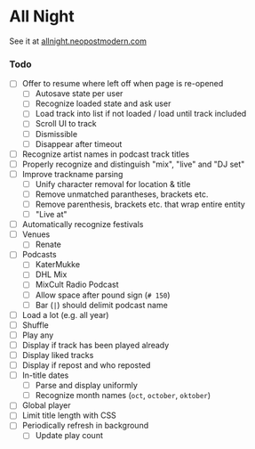 # All Night

See it at [allnight.neopostmodern.com](http://allnight.neopostmodern.com/)


### Todo
- [ ] Offer to resume where left off when page is re-opened
    - [ ] Autosave state per user
    - [ ] Recognize loaded state and ask user
    - [ ] Load track into list if not loaded / load until track included
    - [ ] Scroll UI to track
    - [ ] Dismissible
    - [ ] Disappear after timeout
- [ ] Recognize artist names in podcast track titles
- [ ] Properly recognize and distinguish "mix", "live" and "DJ set"
- [ ] Improve trackname parsing
    - [ ] Unify character removal for location & title
    - [ ] Remove unmatched parantheses, brackets etc.
    - [ ] Remove parenthesis, brackets etc. that wrap entire entity
    - [ ] "Live at"
- [ ] Automatically recognize festivals
- [ ] Venues
    - [ ] Renate
- [ ] Podcasts
    - [ ] KaterMukke
    - [ ] DHL Mix
    - [ ] MixCult Radio Podcast
    - [ ] Allow space after pound sign (`# 150`)
    - [ ] Bar (`|`) should delimit podcast name
- [ ] Load a lot (e.g. all year)
- [ ] Shuffle
- [ ] Play any
- [ ] Display if track has been played already
- [ ] Display liked tracks
- [ ] Display if repost and who reposted
- [ ] In-title dates
    - [ ] Parse and display uniformly
    - [ ] Recognize month names (`oct`, `october`, `oktober`)
- [ ] Global player
- [ ] Limit title length with CSS
- [ ] Periodically refresh in background
  - [ ] Update play count
